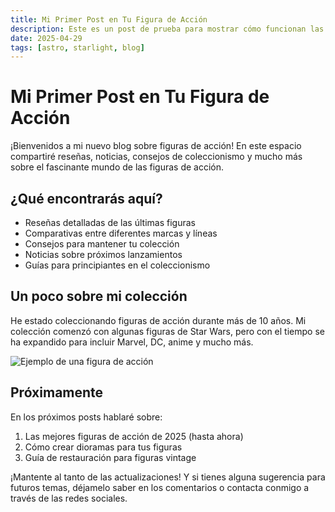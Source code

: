 ```yaml
---
title: Mi Primer Post en Tu Figura de Acción
description: Este es un post de prueba para mostrar cómo funcionan las entradas de blog en Astro con Starlight
date: 2025-04-29
tags: [astro, starlight, blog]
---
```


# Mi Primer Post en Tu Figura de Acción

¡Bienvenidos a mi nuevo blog sobre figuras de acción! En este espacio compartiré reseñas, noticias, consejos de coleccionismo y mucho más sobre el fascinante mundo de las figuras de acción.

## ¿Qué encontrarás aquí?

- Reseñas detalladas de las últimas figuras
- Comparativas entre diferentes marcas y líneas
- Consejos para mantener tu colección
- Noticias sobre próximos lanzamientos
- Guías para principiantes en el coleccionismo

## Un poco sobre mi colección

He estado coleccionando figuras de acción durante más de 10 años. Mi colección comenzó con algunas figuras de Star Wars, pero con el tiempo se ha expandido para incluir Marvel, DC, anime y mucho más.

![Ejemplo de una figura de acción](https://images.unsplash.com/photo-1608889335941-32ac5f2041b9?auto=format&fit=crop&q=80)

## Próximamente

En los próximos posts hablaré sobre:

1. Las mejores figuras de acción de 2025 (hasta ahora)
2. Cómo crear dioramas para tus figuras
3. Guía de restauración para figuras vintage

¡Mantente al tanto de las actualizaciones! Y si tienes alguna sugerencia para futuros temas, déjamelo saber en los comentarios o contacta conmigo a través de las redes sociales.